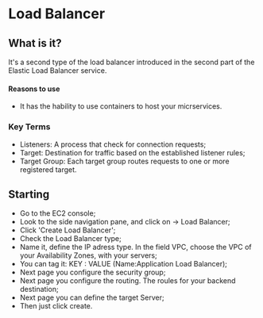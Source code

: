 # Load Balancer

## What is it?

It's a second type of the load balancer introduced in the second part of the Elastic Load Balancer service.<br>
#### Reasons to use
- It has the hability to use containers to host your micrservices.

### Key Terms
- Listeners: A process that check for connection requests;
- Target: Destination for traffic based on the established listener rules;
- Target Group: Each target group routes requests to one or more registered target.


## Starting

- Go to the EC2 console;
-  Look to the side navigation pane, and click on -> Load Balancer;
- Click 'Create Load Balancer';
- Check the Load Balancer type;
- Name it, define the IP adress type. In the field VPC, choose the VPC of your Availability Zones, with your servers;
- You can tag it: KEY : VALUE (Name:Application Load Balancer);
- Next page you configure the security group;
- Next page you configure the routing. The roules for your backend destination;
- Next page you can define the target Server;
- Then just click create.

